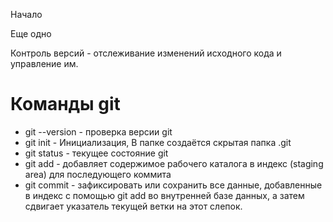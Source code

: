 Начало

Еще одно

Контроль версий - отслеживание изменений исходного кода и управление им.

# **Команды git**

* git --version   - проверка версии git  
* git init        - Инициализация, В папке создаётся скрытая папка .git 
* git status      - текущее состояние git
* git add         - добавляет содержимое рабочего каталога в индекс (staging area) для последующего коммита
* git commit      - зафиксировать или сохранить все данные, добавленные в индекс с помощью git add во внутренней базе данных, а затем сдвигает указатель текущей ветки на этот слепок.

